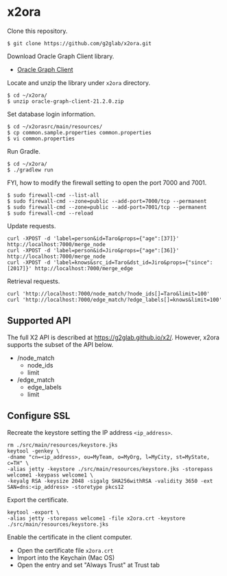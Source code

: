 # x2ora

Clone this repository.

    $ git clone https://github.com/g2glab/x2ora.git

Download Oracle Graph Client library.

* [Oracle Graph Client](https://www.oracle.com/database/technologies/spatialandgraph/property-graph-features/graph-server-and-client/graph-server-and-client-downloads.html)

Locate and unzip the library under `x2ora` directory.

    $ cd ~/x2ora/
    $ unzip oracle-graph-client-21.2.0.zip

Set database login information.

    $ cd ~/x2orasrc/main/resources/
    $ cp common.sample.properties common.properties
    $ vi common.properties

Run Gradle.

    $ cd ~/x2ora/
    $ ./gradlew run

FYI, how to modify the firewall setting to open the port 7000 and 7001.

    $ sudo firewall-cmd --list-all
    $ sudo firewall-cmd --zone=public --add-port=7000/tcp --permanent
    $ sudo firewall-cmd --zone=public --add-port=7001/tcp --permanent
    $ sudo firewall-cmd --reload

Update requests.

    curl -XPOST -d 'label=person&id=Taro&props={"age":[37]}' http://localhost:7000/merge_node
    curl -XPOST -d 'label=person&id=Jiro&props={"age":[36]}' http://localhost:7000/merge_node
    curl -XPOST -d 'label=knows&src_id=Taro&dst_id=Jiro&props={"since":[2017]}' http://localhost:7000/merge_edge

Retrieval requests.

    curl 'http://localhost:7000/node_match/?node_ids[]=Taro&limit=100'
    curl 'http://localhost:7000/edge_match/?edge_labels[]=knows&limit=100'

## Supported API

The full X2 API is described at https://g2glab.github.io/x2/. However, x2ora supports the subset of the API below.

- /node_match
  - node_ids
  - limit
- /edge_match
  - edge_labels
  - limit

## Configure SSL

Recreate the keystore setting the IP address `<ip_address>`.

    rm ./src/main/resources/keystore.jks
    keytool -genkey \
    -dname "cn=<ip_address>, ou=MyTeam, o=MyOrg, l=MyCity, st=MyState, c=TH" \
    -alias jetty -keystore ./src/main/resources/keystore.jks -storepass welcome1 -keypass welcome1 \
    -keyalg RSA -keysize 2048 -sigalg SHA256withRSA -validity 3650 -ext SAN=dns:<ip_address> -storetype pkcs12

Export the certificate.

    keytool -export \
    -alias jetty -storepass welcome1 -file x2ora.crt -keystore ./src/main/resources/keystore.jks

Enable the certificate in the client computer.

- Open the certificate file `x2ora.crt`
- Import into the Keychain (Mac OS)
- Open the entry and set "Always Trust" at Trust tab 

